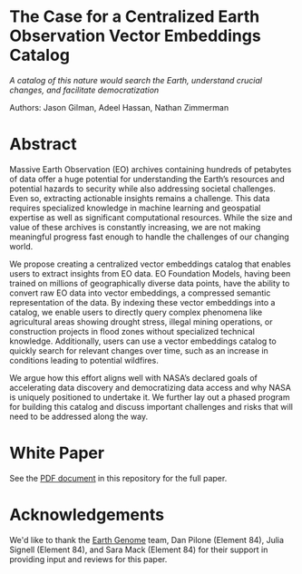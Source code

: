# The Case for a Centralized Earth Observation Vector Embeddings Catalog

 *A catalog of this nature would search the Earth, understand crucial changes, and facilitate democratization*

Authors: Jason Gilman, Adeel Hassan, Nathan Zimmerman

# Abstract

Massive Earth Observation (EO) archives containing hundreds of petabytes of data offer a huge potential for understanding the Earth’s resources and potential hazards to security while also addressing societal challenges. Even so, extracting actionable insights remains a challenge. This data requires specialized knowledge in machine learning and geospatial expertise as well as significant computational resources. While the size and value of these archives is constantly increasing, we are not making meaningful progress fast enough to handle the challenges of our changing world. 

We propose creating a centralized vector embeddings catalog that enables users to extract insights from EO data. EO Foundation Models, having been trained on millions of geographically diverse data points, have the ability to convert raw EO data into vector embeddings, a compressed semantic representation of the data. By indexing these vector embeddings into a catalog, we enable users to directly query complex phenomena like agricultural areas showing drought stress, illegal mining operations, or construction projects in flood zones without specialized technical knowledge. Additionally, users can use a vector embeddings catalog to quickly search for relevant changes over time, such as an increase in conditions leading to potential wildfires.

We argue how this effort aligns well with NASA’s declared goals of accelerating data discovery and democratizing data access and why NASA is uniquely positioned to undertake it. We further lay out a phased program for building this catalog and discuss important challenges and risks that will need to be addressed along the way.

# White Paper
See the [PDF document](https://github.com/Element84/vector-embeddings-catalog-whitepaper/blob/main/VectorEmbeddings_WhitePaper_May2025.pdf) in this repository for the full paper.

# Acknowledgements

We'd like to thank the [Earth Genome](https://www.earthgenome.org/) team, Dan Pilone (Element 84), Julia Signell (Element 84), and
Sara Mack (Element 84) for their support in providing input and reviews for this paper.
